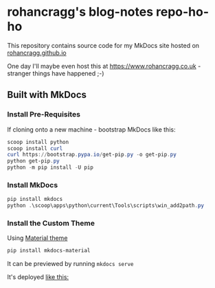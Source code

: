 # rohancragg's blog-notes repo-ho-ho

This repository contains source code for my MkDocs site hosted on [rohancragg.github.io](http://rohancragg.github.io)

One day I'll maybe even host this at <https://www.rohancragg.co.uk> - stranger things have happened ;-)

## Built with MkDocs

### Install Pre-Requisites
If cloning onto a new machine - bootstrap MkDocs like this:

```powershell
scoop install python
scoop install curl
curl https://bootstrap.pypa.io/get-pip.py -o get-pip.py
python get-pip.py
python -m pip install -U pip
```
### Install MkDocs
```powershell
pip install mkdocs
python .\scoop\apps\python\current\Tools\scripts\win_add2path.py
```
### Install the Custom Theme
Using [Material theme](https://squidfunk.github.io/mkdocs-material/)
```powershell
pip install mkdocs-material
```

It can be previewed by running `mkdocs serve`

It's deployed [like this:](https://www.mkdocs.org/user-guide/deploying-your-docs/#organization-and-user-pages)
